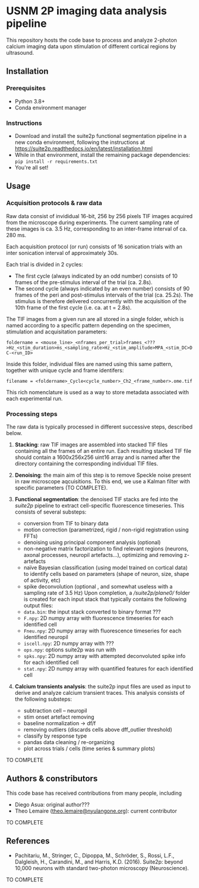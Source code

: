 # USNM 2P imaging data analysis pipeline

This repository hosts the code base to process and analyze 2-photon calcium imaging data upon stimulation of different cortical regions by ultrasound.

## Installation

### Prerequisites

- Python 3.8+
- Conda environment manager

### Instructions

- Download and install the suite2p functional segmentation pipeline in a new conda environment, following the instructions at https://suite2p.readthedocs.io/en/latest/installation.html
- While in that environment, install the remaining package dependencies: `pip install -r requirements.txt`
- You're all set!

## Usage

### Acquisition protocols & raw data

Raw data consist of invididual 16-bit, 256 by 256 pixels TIF images acquired from the microscope during experiments. The current sampling rate of these images is ca. 3.5 Hz, corresponding to an inter-frame interval of ca. 280 ms.

Each acquisition protocol (or run) consists of 16 sonication trials with an inter sonication interval of approximately 30s. 

Each trial is divided in 2 cycles:
- The first cycle (always indicated by an odd number) consists of 10 frames of the pre-stimulus interval of the trial (ca. 2.8s).
- The second cycle (always indicated by an even number) consists of 90 frames of the peri and post-stimulus intervals of the trial (ca. 25.2s).
The stimulus is therefore delivered concurrently with the acquisition of the 10th frame of the first cycle (i.e. ca. at t = 2.8s).

The TIF images from a given run are all stored in a single folder, which is named according to a specific pattern depending on the specimen, stimulation and acquisitation parameters:

`foldername = <mouse_line>_<nframes_per_trial>frames_<???>Hz_<stim_duration>ms_<sampling_rate>Hz_<stim_amplitude>MPA_<stim_DC>DC-<run_ID>`

Inside this folder, individual files are named using this same pattern, together with unique cycle and frame identifers:

`filename = <foldername>_Cycle<cycle_number>_Ch2_<frame_number>.ome.tif`

This rich nomenclature is used as a way to store metadata associated with each experimental run.

### Processing steps

The raw data is typically processed in different successive steps, described below.
1. **Stacking**: raw TIF images are assembled into stacked TIF files containing all the frames of an entire run. Each resulting stacked TIF file should contain a 1600x256x256 uint16 array and is named after the directory containing the corresponding individual TIF files.

2. **Denoising**: the main aim of this step is to remove Speckle noise present in raw microscope aqcuisitions. To this end, we use a Kalman filter with specific parameters (TO COMPLETE).

3. **Functional segmentation**: the denoised TIF stacks are fed into the *suite2p* pipeline to extract cell-specific fluorescence timeseries. This consists of several substeps:
    - conversion from TIF to binary data
    - motion correction (parametrized, rigid / non-rigid registration using FFTs)
    - denoising using principal component analysis (optional)
    - non-negative matrix factorization to find relevant regions (neurons, axonal processes, neuropil artefacts…), optimizing and removing z-artefacts
    - naïve Bayesian classification (using model trained on cortical data) to identify cells based on parameters (shape of neuron, size, shape of activity, etc)
    - spike deconvolution (optional , and somewhat useless with a sampling rate of 3.5 Hz)
Upon completion, a */suite2p/plane0/* folder is created for each input stack that typically contains the following output files:
    - `data.bin`: the input stack converted to binary format ???
    - `F.npy`: 2D numpy array with fluorescence timeseries for each identified cell
    - `Fneu.npy`: 2D numpy array with fluorescence timeseries for each identified neuropil
    - `iscell.npy`: 2D numpy array with ???
    - `ops.npy`: options suite2p was run with
    - `spks.npy`: 2D numpy array with attempted deconvoluted spike info for each identified cell
    - `stat.npy`: 2D numpy array with quantified features for each identified cell

4. **Calcium transients analysis**: the suite2p input files are used as input to derive and analyze calcium transient traces. This analysis consists of the following substeps:
    - subtraction cell – neuropil
	- stim onset artefact removing
    - baseline normalization -> df/f
    - removing outliers (discards cells above dff_outlier threshold)
    - classify by response type
    - pandas data cleaning / re-organizing
    - plot across trials / cells (time series & summary plots) 

TO COMPLETE

## Authors & constributors

This code base has received contributions from many people, including
- Diego Asua: original author???
- Theo Lemaire (theo.lemaire@nyulangone.org): current contributor

TO COMPLETE

## References

- Pachitariu, M., Stringer, C., Dipoppa, M., Schröder, S., Rossi, L.F., Dalgleish, H., Carandini, M., and Harris, K.D. (2016). Suite2p: beyond 10,000 neurons with standard two-photon microscopy (Neuroscience).

TO COMPLETE